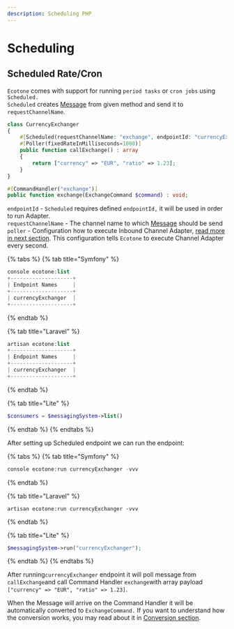 ```yaml
---
description: Scheduling PHP
---
```


# Scheduling

## Scheduled Rate/Cron

`Ecotone` comes with support for running `period tasks` or `cron jobs` using `Scheduled.`\
`Scheduled` creates [Message](../messaging/messaging-concepts/message.md) from given method and send it to `requestChannelName`.

```php
class CurrencyExchanger
{
    #[Scheduled(requestChannelName: "exchange", endpointId: "currencyExchanger")] 
    #[Poller(fixedRateInMilliseconds=1000)]
    public function callExchange() : array
    {
        return ["currency" => "EUR", "ratio" => 1.23];
    }
}

#[CommandHandler("exchange")] 
public function exchange(ExchangeCommand $command) : void;
```

`endpointId` - `Scheduled` requires defined `endpointId,` it will be used in order to run Adapter. \
`requestChannelName` - The channel name to which [Message](../messaging/messaging-concepts/message.md) should be send\
`poller` - Configuration how to execute Inbound Channel Adapter, [read more in next section](scheduling.md#polling-metadata). This configuration tells `Ecotone` to execute Channel Adapter every second.

{% tabs %}
{% tab title="Symfony" %}
```php
console ecotone:list
+--------------------+
| Endpoint Names     |
+--------------------+
| currencyExchanger  |
+--------------------+
```
{% endtab %}

{% tab title="Laravel" %}
```php
artisan ecotone:list
+--------------------+
| Endpoint Names     |
+--------------------+
| currencyExchanger  |
+--------------------+
```
{% endtab %}

{% tab title="Lite" %}
```php
$consumers = $messagingSystem->list()
```
{% endtab %}
{% endtabs %}

After setting up Scheduled endpoint we can run the endpoint:

{% tabs %}
{% tab title="Symfony" %}
```php
console ecotone:run currencyExchanger -vvv
```
{% endtab %}

{% tab title="Laravel" %}
```
artisan ecotone:run currencyExchanger -vvv
```
{% endtab %}

{% tab title="Lite" %}
```php
$messagingSystem->run("currencyExchanger");
```
{% endtab %}
{% endtabs %}

After running`currencyExchanger` endpoint it will poll message from `callExchange`and call  Command Handler `exchange`with array payload  `["currency" => "EUR", "ratio" => 1.23]`.&#x20;

When the Message will arrive on the Command Handler it will be automatically converted to `ExchangeCommand.` If you want to understand how the conversion works, you may read about it in [Conversion section](../messaging/conversion/).
